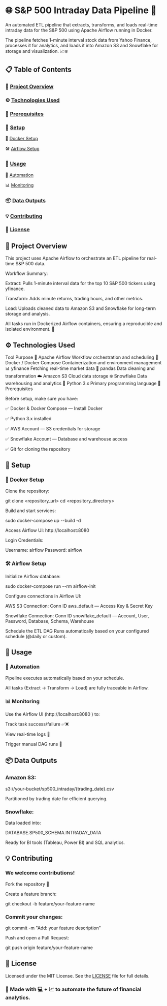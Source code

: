 # 🌐 S&P 500 Intraday Data Pipeline 🚀

An automated ETL pipeline that extracts, transforms, and loads real-time intraday data for the S&P 500 using Apache Airflow running in Docker.

The pipeline fetches 1-minute interval stock data from Yahoo Finance, processes it for analytics, and loads it into Amazon S3 and Snowflake for storage and visualization. 📈❄️

## 📋 Table of Contents

### 📖 [Project Overview](#Project-Overview)

### ⚙️ [Technologies Used](#Technologies-Used)

### 📝 [Prerequisites](#Prerequisites)

### 🔧 [Setup](#Setup)

🐳 [Docker Setup](#Docker-Setup)

🛠️ [Airflow Setup](#Airflow-Setup)

### 🚀 [Usage](#Usage)

🔁 [Automation](#Automation)

📊 [Monitoring](#Monitoring)

### 📦 [Data Outputs](#Data-Outputs)

### 💡 [Contributing](#Contributing)

### 📜 [License](#License)

## 📖 Project Overview

This project uses Apache Airflow to orchestrate an ETL pipeline for real-time S&P 500 data.

Workflow Summary:

Extract: Pulls 1-minute interval data for the top 10 S&P 500 tickers using yfinance.

Transform: Adds minute returns, trading hours, and other metrics.

Load: Uploads cleaned data to Amazon S3 and Snowflake for long-term storage and analysis.

All tasks run in Dockerized Airflow containers, ensuring a reproducible and isolated environment. 🧩

## ⚙️ Technologies Used
Tool	Purpose
🐳 Apache Airflow	Workflow orchestration and scheduling
🐋 Docker / Docker Compose	Containerization and environment management
📊 yfinance	Fetching real-time market data
🧹 pandas	Data cleaning and transformation
☁️ Amazon S3	Cloud data storage
❄️ Snowflake	Data warehousing and analytics
🐍 Python 3.x	Primary programming language
📝 Prerequisites

Before setup, make sure you have:

✅ Docker & Docker Compose — Install Docker

✅ Python 3.x installed

✅ AWS Account — S3 credentials for storage

✅ Snowflake Account — Database and warehouse access

✅ Git for cloning the repository

## 🔧 Setup
### 🐳 Docker Setup

Clone the repository:

git clone <repository_url>
cd <repository_directory>


Build and start services:

sudo docker-compose up --build -d


Access Airflow UI: http://localhost:8080

Login Credentials:

Username: airflow
Password: airflow

### 🛠️ Airflow Setup

Initialize Airflow database:

sudo docker-compose run --rm airflow-init


Configure connections in Airflow UI:

AWS S3 Connection: Conn ID aws_default — Access Key & Secret Key

Snowflake Connection: Conn ID snowflake_default — Account, User, Password, Database, Schema, Warehouse

Schedule the ETL DAG
Runs automatically based on your configured schedule (@daily or custom).

## 🚀 Usage
### 🔁 Automation

Pipeline executes automatically based on your schedule.

All tasks (Extract → Transform → Load) are fully traceable in Airflow.

### 📊 Monitoring

Use the Airflow UI (http://localhost:8080
) to:

Track task success/failure ✅❌

View real-time logs 📝

Trigger manual DAG runs 🔄

## 📦 Data Outputs

### Amazon S3:

s3://your-bucket/sp500_intraday/{trading_date}.csv


Partitioned by trading date for efficient querying.

### Snowflake:

Data loaded into:

DATABASE.SP500_SCHEMA.INTRADAY_DATA


Ready for BI tools (Tableau, Power BI) and SQL analytics.

## 💡 Contributing

### We welcome contributions!

Fork the repository 🍴

Create a feature branch:

git checkout -b feature/your-feature-name


### Commit your changes:

git commit -m "Add: your feature description"


Push and open a Pull Request:

git push origin feature/your-feature-name

## 📜 License

Licensed under the MIT License. See the [LICENSE](LICENSE.txt)
 file for full details.

### 💬 Made with 💻 + 📈 to automate the future of financial analytics.
